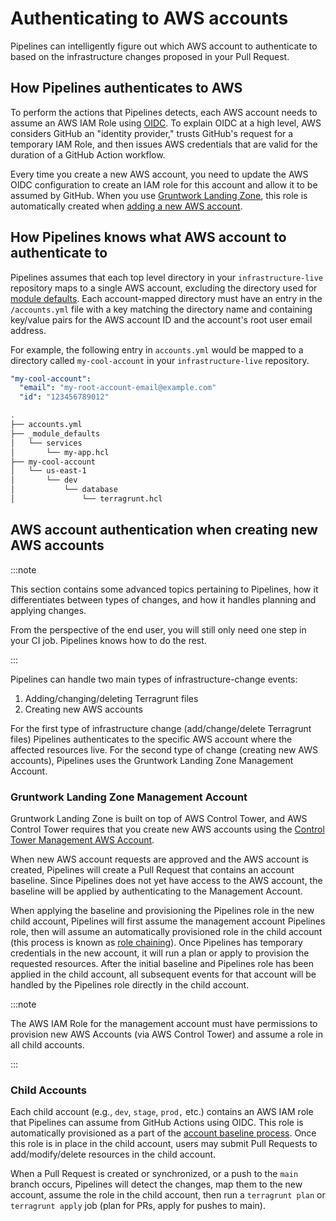 # Authenticating to AWS accounts

Pipelines can intelligently figure out which AWS account to authenticate to based on the infrastructure changes proposed in your Pull Request.

## How Pipelines authenticates to AWS

To perform the actions that Pipelines detects, each AWS account needs to assume an AWS IAM Role using [OIDC](https://docs.github.com/en/actions/deployment/security-hardening-your-deployments/configuring-openid-connect-in-amazon-web-services). To explain OIDC at a high level, AWS considers GitHub an "identity provider," trusts GitHub's request for a temporary IAM Role, and then issues AWS credentials that are valid for the duration of a GitHub Action workflow.

Every time you create a new AWS account, you need to update the AWS OIDC configuration to create an IAM role for this account and allow it to be assumed by GitHub. When you use [Gruntwork Landing Zone](/landing-zone), this role is automatically created when [adding a new AWS account](/landing-zone/add-aws-account.md).

## How Pipelines knows what AWS account to authenticate to

Pipelines assumes that each top level directory in your `infrastructure-live` repository maps to a single AWS account, excluding the directory used for [module defaults](../iac-foundations/module_defaults). Each account-mapped directory must have an entry in the `/accounts.yml` file with a key matching the directory name and containing key/value pairs for the AWS account ID and the account's root user email address.

For example, the following entry in `accounts.yml` would be mapped to a directory called `my-cool-account` in your `infrastructure-live` repository.

```yml title=accounts.yml
"my-cool-account":
  "email": "my-root-account-email@example.com"
  "id": "123456789012"
```

```bash title="Infrastructure Live"
.
├── accounts.yml
├── _module_defaults
│   └── services
│       └── my-app.hcl
├── my-cool-account
│   └── us-east-1
│       └── dev
│           └── database
│               └── terragrunt.hcl
```

## AWS account authentication when creating new AWS accounts

:::note

This section contains some advanced topics pertaining to Pipelines, how it differentiates between types of changes, and how it handles planning and applying changes.

From the perspective of the end user, you will still only need one step in your CI job. Pipelines knows how to do the rest.

:::

Pipelines can handle two main types of infrastructure-change events:

1. Adding/changing/deleting Terragrunt files
2. Creating new AWS accounts

For the first type of infrastructure change (add/change/delete Terragrunt files) Pipelines authenticates to the specific AWS account where the affected resources live. For the second type of change (creating new AWS accounts), Pipelines uses the Gruntwork Landing Zone Management Account.

### Gruntwork Landing Zone Management Account

Gruntwork Landing Zone is built on top of AWS Control Tower, and AWS Control Tower requires that you create new AWS accounts using the [Control Tower Management AWS Account](https://docs.aws.amazon.com/controltower/latest/userguide/how-control-tower-works.html#what-is-mgmt).

When new AWS account requests are approved and the AWS account is created, Pipelines will create a Pull Request that contains an account baseline. Since Pipelines does not yet have access to the AWS account, the baseline will be applied by authenticating to the Management Account.

When applying the baseline and provisioning the Pipelines role in the new child account, Pipelines will first assume the management account Pipelines role, then will assume an automatically provisioned role in the child account (this process is known as [role chaining](https://docs.aws.amazon.com/IAM/latest/UserGuide/id_roles_terms-and-concepts.html)). Once Pipelines has temporary credentials in the new account, it will run a plan or apply to provision the requested resources. After the initial baseline and Pipelines role has been applied in the child account, all subsequent events for that account will be handled by the Pipelines role directly in the child account.

:::note

The AWS IAM Role for the management account must have permissions to provision new AWS Accounts (via AWS Control Tower) and assume a role in all child accounts.

:::

### Child Accounts

Each child account (e.g., `dev`, `stage`, `prod,` etc.) contains an AWS IAM role that Pipelines can assume from GitHub Actions using OIDC. This role is automatically provisioned as a part of the [account baseline process](/landing-zone/add-aws-account). Once this role is in place in the child account, users may submit Pull Requests to add/modify/delete resources in the child account.

When a Pull Request is created or synchronized, or a push to the `main` branch occurs, Pipelines will detect the changes, map them to the new account, assume the role in the child account, then run a `terragrunt plan` or `terragrunt apply` job (plan for PRs, apply for pushes to main).

